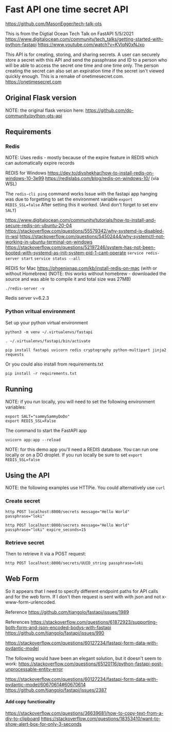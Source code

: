 
# Fast API one time secret API 

https://github.com/MasonEgger/tech-talk-ots

This is from the Digtial Ocean Tech Talk on FastAPI  5/5/2021
https://www.digitalocean.com/community/tech_talks/getting-started-with-python-fastapi
https://www.youtube.com/watch?v=KVlqN0xNJxo


This API is for creating, storing, and sharing secrets. A user can securely store a secret with this API and send the passphrase and ID to a person who will be able to access the secret one time and one time only. The person creating the secret can also set an expiration time if the secret isn't viewed quickly enough. 
This is a remake of onetimesecret.com.
https://onetimesecret.com



## Original Flask version 

NOTE: the original flask version here:  https://github.com/do-community/python-ots-api



## Requirements 


### Redis 

NOTE: Uses redis - mostly because of the expire feature in REDIS which can automatically expire records


REDIS for Windows
https://dev.to/divshekhar/how-to-install-redis-on-windows-10-3e99
https://redislabs.com/blog/redis-on-windows-10/  (via WSL)

The `redis-cli ping` command works
Issue with the fastapi app hanging was due to forgetting to set the environment variable `export REDIS_SSL=false`
After setting this it worked.  (And don't forget to set env `SALT`)

https://www.digitalocean.com/community/tutorials/how-to-install-and-secure-redis-on-ubuntu-20-04
https://stackoverflow.com/questions/55579342/why-systemd-is-disabled-in-wsl
https://stackoverflow.com/questions/54502444/why-systemctl-not-working-in-ubuntu-terminal-on-windows
https://stackoverflow.com/questions/52197246/system-has-not-been-booted-with-systemd-as-init-system-pid-1-cant-operate
`service redis-server start`
`service status --all`




REDIS for Mac
https://phoenixnap.com/kb/install-redis-on-mac  (with or without Homebrew)
(NOTE: this works without homebrew - downloaded the source and was able to compile it and total size was 27MB)

```
./redis-server -v
```
Redis server v=6.2.3 



### Python vritual environment

Set up your python virtual environment

```
python3 -m venv ~/.virtualenvs/fastapi

. ~/.virtualenvs/fastapi/bin/activate

pip install fastapi uvicorn redis cryptography python-multipart jinja2 requests

```

Or you could also install from requirements.txt
```
pip install -r requirements.txt
```


## Running 

NOTE: if you run locally, you will need to set the following environment variables:

```
export SALT="sammySammyDoDo"
export REDIS_SSL=False
```


The command to start the FastAPI app
```
uvicorn app:app --reload
```

NOTE: for this demo app you'll need a REDIS database.   You can run one locally or on a DO droplet.  If you run locally be sure to set `export REDIS_SSL=false`



## Using the API

NOTE: the following examples use HTTPie.  You could alternatively use `curl`

### Create secret

```
http POST localhost:8000/secrets message="Hello World" passphrase="loki"

http POST localhost:8000/secrets message="Hello World" passphrase="loki" expire_seconds=15
```



### Retrieve secret

Then to retrieve it via a POST request:
```
http POST localhost:8000/secrets/UUID_string passphrase=loki
```



## Web Form 

So it appears that I need to specify different endpoint paths for API calls and for the web form.
If I don't then request is sent with with json and not x-www-form-urlencoded.  


Reference
https://github.com/tiangolo/fastapi/issues/1989



References
https://stackoverflow.com/questions/61872923/supporting-both-form-and-json-encoded-bodys-with-fastapi
https://github.com/tiangolo/fastapi/issues/990
 
https://stackoverflow.com/questions/60127234/fastapi-form-data-with-pydantic-model
 
The following would have been an elegant solution, but it doesn't seem to work:
https://stackoverflow.com/questions/65120116/python-fastapi-post-unprocessable-entity-error
 

https://stackoverflow.com/questions/60127234/fastapi-form-data-with-pydantic-model/60670614#60670614
https://github.com/tiangolo/fastapi/issues/2387
 
 


#### Add copy functionality
https://stackoverflow.com/questions/36639681/how-to-copy-text-from-a-div-to-clipboard
https://stackoverflow.com/questions/18353410/want-to-show-alert-box-for-only-3-seconds
